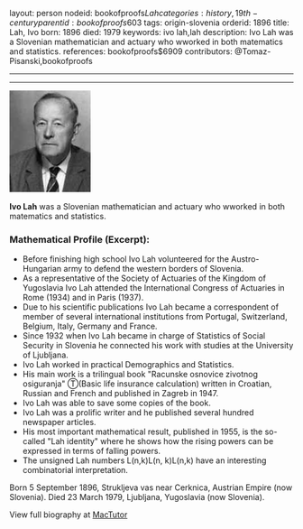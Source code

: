 layout: person
nodeid: bookofproofs$Lah
categories: history,19th-century
parentid: bookofproofs$603
tags: origin-slovenia
orderid: 1896
title: Lah, Ivo
born: 1896
died: 1979
keywords: ivo lah,lah
description: Ivo Lah was a Slovenian mathematician and actuary who wworked in both matematics and statistics.
references: bookofproofs$6909
contributors: @Tomaz-Pisanski,bookofproofs

---



---

![Lah.jpg](https://github.com/bookofproofs/bookofproofs.github.io/blob/main/_sources/_assets/images/portraits/Lah.jpg?raw=true)

**Ivo Lah** was a Slovenian mathematician and actuary who wworked in both matematics and statistics.

### Mathematical Profile (Excerpt):
* Before finishing high school Ivo Lah volunteered for the Austro-Hungarian army to defend the western borders of Slovenia.
* As a representative of the Society of Actuaries of the Kingdom of Yugoslavia Ivo Lah attended the International Congress of Actuaries in Rome (1934) and in Paris (1937).
* Due to his scientific publications Ivo Lah became a correspondent of member of several international institutions from Portugal, Switzerland, Belgium, Italy, Germany and France.
* Since 1932 when Ivo Lah became in charge of Statistics of Social Security in Slovenia he connected his work with studies at the University of Ljubljana.
* Ivo Lah worked in practical Demographics and Statistics.
* His main work is a trilingual book "Racunske osnovice zivotnog osiguranja" Ⓣ(Basic life insurance calculation) written in Croatian, Russian and French and published in Zagreb in 1947.
* Ivo Lah was able to save some copies of the book.
* Ivo Lah was a prolific writer and he published several hundred newspaper articles.
* His most important mathematical result, published in 1955, is the so-called "Lah identity" where he shows how the rising powers can be expressed in terms of falling powers.
* The unsigned Lah numbers L(n,k)L(n, k)L(n,k) have an interesting combinatorial interpretation.

Born 5 September 1896, Strukljeva vas near Cerknica, Austrian Empire (now Slovenia). Died 23 March 1979, Ljubljana, Yugoslavia (now Slovenia).

View full biography at [MacTutor](https://mathshistory.st-andrews.ac.uk/Biographies/Lah/)

